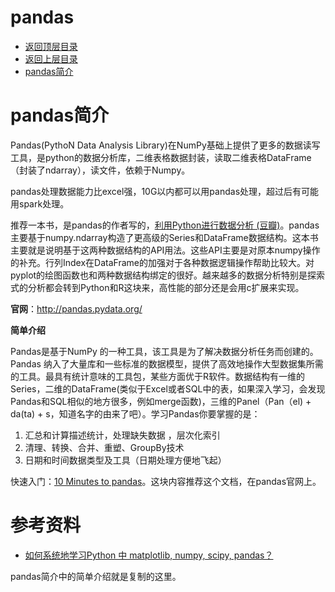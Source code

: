 # pandas

* [返回顶层目录](../../SUMMARY.md#目录)
* [返回上层目录](python.md#python)
* [pandas简介](#pandas简介)

# pandas简介

Pandas(PythoN Data Analysis Library)在NumPy基础上提供了更多的数据读写工具，是python的数据分析库，二维表格数据封装，读取二维表格DataFrame（封装了ndarray），读文件，依赖于Numpy。

pandas处理数据能力比excel强，10G以内都可以用pandas处理，超过后有可能用spark处理。

推荐一本书，是pandas的作者写的，[利用Python进行数据分析 (豆瓣)](https://book.douban.com/subject/25779298/)。pandas主要基于numpy.ndarray构造了更高级的Series和DataFrame数据结构。这本书主要就是说明基于这两种数据结构的API用法。这些API主要是对原本numpy操作的补充。行列Index在DataFrame的加强对于各种数据逻辑操作帮助比较大。对pyplot的绘图函数也和两种数据结构绑定的很好。越来越多的数据分析特别是探索式的分析都会转到Python和R这块来，高性能的部分还是会用c扩展来实现。 

**官网**：http://pandas.pydata.org/

**简单介绍**

Pandas是基于NumPy 的一种工具，该工具是为了解决数据分析任务而创建的。Pandas 纳入了大量库和一些标准的数据模型，提供了高效地操作大型数据集所需的工具。最具有统计意味的工具包，某些方面优于R软件。数据结构有一维的Series，二维的DataFrame(类似于Excel或者SQL中的表，如果深入学习，会发现Pandas和SQL相似的地方很多，例如merge函数)，三维的Panel（Pan（el) + da(ta) + s，知道名字的由来了吧）。学习Pandas你要掌握的是：

1. 汇总和计算描述统计，处理缺失数据 ，层次化索引
2. 清理、转换、合并、重塑、GroupBy技术
3. 日期和时间数据类型及工具（日期处理方便地飞起）

快速入门：[10 Minutes to pandas](http://pandas.pydata.org/pandas-docs/stable/10min.html)。这块内容推荐这个文档，在pandas官网上。















# 参考资料

* [如何系统地学习Python 中 matplotlib, numpy, scipy, pandas？](https://www.zhihu.com/question/37180159)

pandas简介中的简单介绍就是复制的这里。





